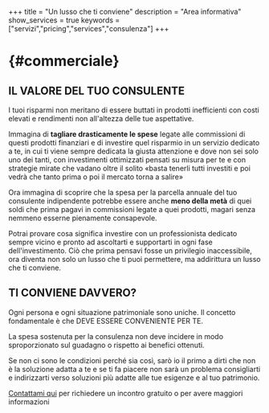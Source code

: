+++
title = "Un lusso che ti conviene"
description = "Area informativa"
show_services = true
keywords = ["servizi","pricing","services","consulenza"]
+++
# {#commerciale}
## IL VALORE DEL TUO CONSULENTE

I tuoi risparmi non meritano di essere buttati in prodotti inefficienti con costi elevati e rendimenti non all'altezza delle tue aspettative.

Immagina di **tagliare drasticamente le spese** legate alle commissioni di questi prodotti finanziari e di investire quel risparmio in un servizio dedicato a te, in cui ti viene sempre dedicata la giusta attenzione e dove non sei solo uno dei tanti, con investimenti ottimizzati pensati su misura per te e con strategie mirate che vadano oltre il solito «basta tenerli tutti investiti e poi vedr&agrave; che tanto prima o poi il mercato torna a salire»

Ora immagina di scoprire che la spesa per la parcella annuale del tuo consulente indipendente potrebbe essere anche **meno della met&agrave;** di quei soldi che prima pagavi in commissioni legate a quei prodotti, magari senza nemmeno esserne pienamente consapevole. 

Potrai provare cosa significa investire con un professionista dedicato sempre vicino e pronto ad ascoltarti e supportarti in ogni fase dell'investimento. Ci&ograve; che prima pensavi fosse un privilegio inaccessibile, ora diventa non solo un lusso che ti puoi permettere, ma addirittura un lusso che ti conviene.


## TI CONVIENE DAVVERO?

Ogni persona e ogni situazione patrimoniale sono uniche. Il concetto fondamentale &egrave; che DEVE ESSERE CONVENIENTE PER TE.

La spesa sostenuta per la consulenza non deve incidere in modo sproporzionato sul guadagno o rispetto ai benefici ottenuti.

Se non ci sono le condizioni perch&eacute; sia così, sar&ograve; io il primo a dirti che non &egrave; la soluzione adatta a te e se ti fa piacere non sar&agrave; un problema consigliarti e indirizzarti verso soluzioni pi&ugrave; adatte alle tue esigenze e al tuo patrimonio.


[Contattami qui](/contact) per richiedere un incontro gratuito o per avere maggiori informazioni
